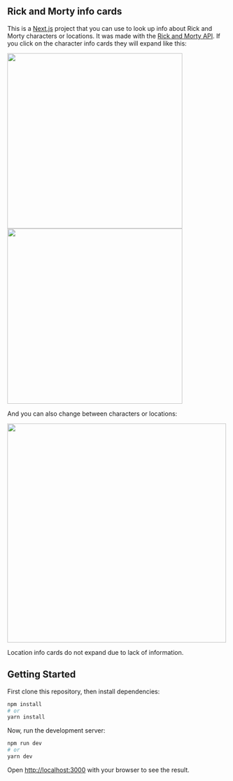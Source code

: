 ## Rick and Morty info cards
This is a [Next.js](https://nextjs.org/) project that you can use to look up info about Rick and Morty characters or locations. It was made with the [Rick and Morty API](https://rickandmortyapi.com/).
If you click on the character info cards they will expand like this:

<img src="https://github.com/Carmen-Rosas/rick-and-morty-api-react-app/blob/master/public/img/home-expand.gif" width="400"><img src="https://github.com/Carmen-Rosas/rick-and-morty-api-react-app/blob/master/public/img/search-expand.gif" width="400">

And you can also change between characters or locations:

<img src="https://github.com/Carmen-Rosas/rick-and-morty-api-react-app/blob/master/public/img/change.gif" width="500">

Location info cards do not expand due to lack of information.

## Getting Started

First clone this repository, then install dependencies:

```bash
npm install
# or
yarn install
```
Now, run the development server:
```bash
npm run dev
# or
yarn dev
```
Open [http://localhost:3000](http://localhost:3000) with your browser to see the result.

